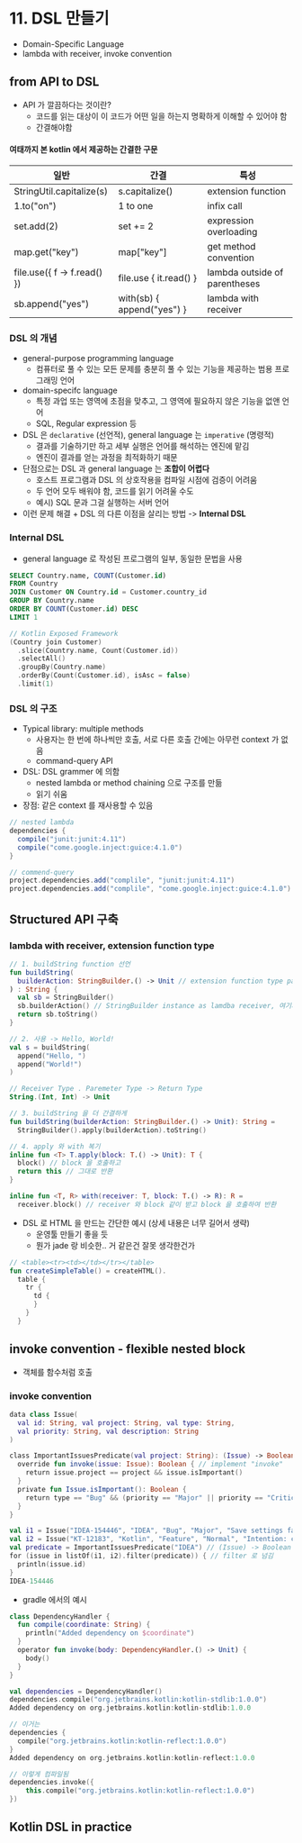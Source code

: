 # 11. DSL 만들기
- Domain-Specific Language
- lambda with receiver, invoke convention

## from API to DSL
- API 가 깔끔하다는 것이란?
  - 코드를 읽는 대상이 이 코드가 어떤 일을 하는지 명확하게 이해할 수 있어야 함
  - 간결해야함

#### 여태까지 본 kotlin 에서 제공하는 간결한 구문
|일반|간결|특성|
| ----------- | ----------- | ----------- |
|StringUtil.capitalize(s)|s.capitalize()|extension function|
|1.to("on")|1 to one|infix call|
|set.add(2)|set += 2|expression overloading|
|map.get("key")|map["key"]|get method convention|
|file.use({ f -> f.read() })|file.use { it.read() }|lambda outside of parentheses|
|sb.append("yes")|with(sb) { append("yes") }|lambda with receiver|

### DSL 의 개념
- general-purpose programming language
  - 컴퓨터로 풀 수 있는 모든 문제를 충분히 풀 수 있는 기능을 제공하는 범용 프로그래밍 언어
- domain-specifc language
  - 특정 과업 또는 영역에 초점을 맞추고, 그 영역에 필요하지 않은 기능을 없앤 언어
  - SQL, Regular expression 등
- DSL 은 `declarative` (선언적), general language 는 `imperative` (명령적)
  - 결과를 기술하기만 하고 세부 실행은 언어를 해석하는 엔진에 맡김
  - 엔진이 결과를 얻는 과정을 최적화하기 때문
- 단점으로는 DSL 과 general language 는 **조합이 어렵다**
  - 호스트 프로그램과 DSL 의 상호작용을 컴파일 시점에 검증이 어려움
  - 두 언어 모두 배워야 함, 코드를 읽기 어려울 수도
  - 예시) SQL 문과 그걸 실행하는 서버 언어
- 이런 문제 해결 + DSL 의 다른 이점을 살리는 방법 -> **Internal DSL**

### Internal DSL
- general language 로 작성된 프로그램의 일부, 동일한 문법을 사용
```sql
SELECT Country.name, COUNT(Customer.id)
FROM Country
JOIN Customer ON Country.id = Customer.country_id
GROUP BY Country.name
ORDER BY COUNT(Customer.id) DESC
LIMIT 1
```
```kotlin
// Kotlin Exposed Framework
(Country join Customer)
  .slice(Country.name, Count(Customer.id))
  .selectAll()
  .groupBy(Country.name)
  .orderBy(Count(Customer.id), isAsc = false)
  .limit(1)
```

### DSL 의 구조
- Typical library: multiple methods
  - 사용자는 한 번에 하나씩만 호출, 서로 다른 호출 간에는 아무런 context 가 없음
  - command-query API
- DSL: DSL grammer 에 의함
  - nested lambda or method chaining 으로 구조를 만듦
  - 읽기 쉬움
- 장점: 같은 context 를 재사용할 수 있음
```groovy
// nested lambda
dependencies {
  compile("junit:junit:4.11")
  compile("come.google.inject:guice:4.1.0")
}

// commend-query
project.dependencies.add("complile", "junit:junit:4.11")
project.dependencies.add("complile", "come.google.inject:guice:4.1.0")
```

## Structured API 구축
### lambda with receiver, extension function type
```kotlin
// 1. buildString function 선언
fun buildString(
  builderAction: StringBuilder.() -> Unit // extension function type parameter with receiver, 여기서 parameter 를 extension function 으로 만들어서
) : String {
  val sb = StringBuilder()
  sb.builderAction() // StringBuilder instance as lamdba receiver, 여기서 받아서 수행
  return sb.toString()
}

// 2. 사용 -> Hello, World!
val s = buildString(
  append("Hello, ")
  append("World!")
)

// Receiver Type . Paremeter Type -> Return Type
String.(Int, Int) -> Unit

// 3. buildString 을 더 간결하게
fun buildString(builderAction: StringBuilder.() -> Unit): String =
  StringBuilder().apply(builderAction).toString()

// 4. apply 와 with 복기
inline fun <T> T.apply(block: T.() -> Unit): T {
  block() // block 을 호출하고
  return this // 그대로 반환
}

inline fun <T, R> with(receiver: T, block: T.() -> R): R =
  receiver.block() // receiver 와 block 같이 받고 block 을 호출하여 반환
```

- DSL 로 HTML 을 만드는 간단한 예시 (상세 내용은 너무 길어서 생략)
  - 운영툴 만들기 좋을 듯
  - 뭔가 jade 랑 비슷한.. 거 같은건 잘못 생각한건가
```kotlin
// <table><tr><td></td></tr></table>
fun createSimpleTable() = createHTML().
  table {
    tr {
      td {
      }
    }
  }
```

## invoke convention - flexible nested block
- 객체를 함수처럼 호출

### invoke convention
```kotlin
data class Issue(
  val id: String, val project: String, val type: String,
  val priority: String, val description: String
)

class ImportantIssuesPredicate(val project: String): (Issue) -> Boolean { // function type as parent class
  override fun invoke(issue: Issue): Boolean { // implement "invoke"
    return issue.project == project && issue.isImportant()
  }
  private fun Issue.isImportant(): Boolean {
    return type == "Bug" && (priority == "Major" || priority == "Critical")
  }
}

val i1 = Issue("IDEA-154446", "IDEA", "Bug", "Major", "Save settings failed")
val i2 = Issue("KT-12183", "Kotlin", "Feature", "Normal", "Intention: convert several calls on the same receiver to with/apply")
val predicate = ImportantIssuesPredicate("IDEA") // (Issue) -> Boolean 타입의 객체 생성
for (issue in listOf(i1, i2).filter(predicate)) { // filter 로 넘김
  println(issue.id)
}
IDEA-154446
```

- gradle 에서의 예시
```kotlin
class DependencyHandler {
  fun compile(coordinate: String) {             
    println("Added dependency on $coordinate")
  }
  operator fun invoke(body: DependencyHandler.() -> Unit) {  
    body()                                  
  }
}

val dependencies = DependencyHandler()
dependencies.compile("org.jetbrains.kotlin:kotlin-stdlib:1.0.0")
Added dependency on org.jetbrains.kotlin:kotlin-stdlib:1.0.0

// 이거는
dependencies {
  compile("org.jetbrains.kotlin:kotlin-reflect:1.0.0")
}
Added dependency on org.jetbrains.kotlin:kotlin-reflect:1.0.0

// 이렇게 컴파일됨
dependencies.invoke({
    this.compile("org.jetbrains.kotlin:kotlin-reflect:1.0.0")
})
```

## Kotlin DSL in practice
